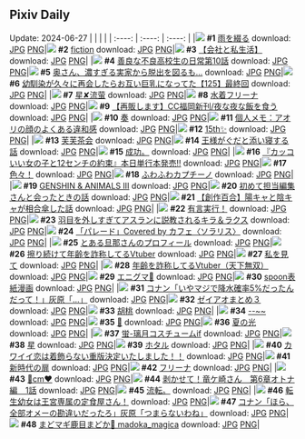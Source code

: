 ## Pixiv Daily
Update: 2024-06-27
|      |      |      |
| :----: | :----: | :----: |
|![](https://pixiv.microyu.workers.dev/c/240x480/img-master/img/2024/06/25/00/00/36/119945611_p0_master1200.jpg) **#1** [雨を綴る](https://www.pixiv.net/artworks/119945611) download: [JPG](https://pixiv.microyu.workers.dev/img-original/img/2024/06/25/00/00/36/119945611_p0.jpg) [PNG](https://pixiv.microyu.workers.dev/img-original/img/2024/06/25/00/00/36/119945611_p0.png)|![](https://pixiv.microyu.workers.dev/c/240x480/img-master/img/2024/06/26/00/00/11/119974313_p0_master1200.jpg) **#2** [fiction](https://www.pixiv.net/artworks/119974313) download: [JPG](https://pixiv.microyu.workers.dev/img-original/img/2024/06/26/00/00/11/119974313_p0.jpg) [PNG](https://pixiv.microyu.workers.dev/img-original/img/2024/06/26/00/00/11/119974313_p0.png)|![](https://pixiv.microyu.workers.dev/c/240x480/img-master/img/2024/06/25/12/00/14/119956799_p0_master1200.jpg) **#3** [【会社と私生活】](https://www.pixiv.net/artworks/119956799) download: [JPG](https://pixiv.microyu.workers.dev/img-original/img/2024/06/25/12/00/14/119956799_p0.jpg) [PNG](https://pixiv.microyu.workers.dev/img-original/img/2024/06/25/12/00/14/119956799_p0.png)|
|![](https://pixiv.microyu.workers.dev/c/240x480/img-master/img/2024/06/26/00/02/42/119974630_p0_master1200.jpg) **#4** [善良な不良高校生の日常第10話](https://www.pixiv.net/artworks/119974630) download: [JPG](https://pixiv.microyu.workers.dev/img-original/img/2024/06/26/00/02/42/119974630_p0.jpg) [PNG](https://pixiv.microyu.workers.dev/img-original/img/2024/06/26/00/02/42/119974630_p0.png)|![](https://pixiv.microyu.workers.dev/c/240x480/img-master/img/2024/06/25/00/00/14/119945514_p0_master1200.jpg) **#5** [奥さん、濃すぎる実家から脱出を図るも…](https://www.pixiv.net/artworks/119945514) download: [JPG](https://pixiv.microyu.workers.dev/img-original/img/2024/06/25/00/00/14/119945514_p0.jpg) [PNG](https://pixiv.microyu.workers.dev/img-original/img/2024/06/25/00/00/14/119945514_p0.png)|![](https://pixiv.microyu.workers.dev/c/240x480/img-master/img/2024/06/25/00/03/58/119945920_p0_master1200.jpg) **#6** [幼馴染が久々に再会したらお互い巨乳になってた【125】最終回](https://www.pixiv.net/artworks/119945920) download: [JPG](https://pixiv.microyu.workers.dev/img-original/img/2024/06/25/00/03/58/119945920_p0.jpg) [PNG](https://pixiv.microyu.workers.dev/img-original/img/2024/06/25/00/03/58/119945920_p0.png)|
|![](https://pixiv.microyu.workers.dev/c/240x480/img-master/img/2024/06/26/13/13/18/119986413_p0_master1200.jpg) **#7** [星✘流萤](https://www.pixiv.net/artworks/119986413) download: [JPG](https://pixiv.microyu.workers.dev/img-original/img/2024/06/26/13/13/18/119986413_p0.jpg) [PNG](https://pixiv.microyu.workers.dev/img-original/img/2024/06/26/13/13/18/119986413_p0.png)|![](https://pixiv.microyu.workers.dev/c/240x480/img-master/img/2024/06/26/00/00/29/119974390_p0_master1200.jpg) **#8** [水着フリーナ](https://www.pixiv.net/artworks/119974390) download: [JPG](https://pixiv.microyu.workers.dev/img-original/img/2024/06/26/00/00/29/119974390_p0.jpg) [PNG](https://pixiv.microyu.workers.dev/img-original/img/2024/06/26/00/00/29/119974390_p0.png)|![](https://pixiv.microyu.workers.dev/c/240x480/img-master/img/2024/06/26/18/48/05/119992270_p0_master1200.jpg) **#9** [【再販します】CC福岡新刊/夜な夜な飯を食う](https://www.pixiv.net/artworks/119992270) download: [JPG](https://pixiv.microyu.workers.dev/img-original/img/2024/06/26/18/48/05/119992270_p0.jpg) [PNG](https://pixiv.microyu.workers.dev/img-original/img/2024/06/26/18/48/05/119992270_p0.png)|
|![](https://pixiv.microyu.workers.dev/c/240x480/img-master/img/2024/06/25/08/06/38/119953888_p0_master1200.jpg) **#10** [奏](https://www.pixiv.net/artworks/119953888) download: [JPG](https://pixiv.microyu.workers.dev/img-original/img/2024/06/25/08/06/38/119953888_p0.jpg) [PNG](https://pixiv.microyu.workers.dev/img-original/img/2024/06/25/08/06/38/119953888_p0.png)|![](https://pixiv.microyu.workers.dev/c/240x480/img-master/img/2024/06/25/06/00/10/119952307_p0_master1200.jpg) **#11** [個人メモ：アオリの顔のよくある違和感](https://www.pixiv.net/artworks/119952307) download: [JPG](https://pixiv.microyu.workers.dev/img-original/img/2024/06/25/06/00/10/119952307_p0.jpg) [PNG](https://pixiv.microyu.workers.dev/img-original/img/2024/06/25/06/00/10/119952307_p0.png)|![](https://pixiv.microyu.workers.dev/c/240x480/img-master/img/2024/06/26/00/00/24/119974375_p0_master1200.jpg) **#12** [15th✨](https://www.pixiv.net/artworks/119974375) download: [JPG](https://pixiv.microyu.workers.dev/img-original/img/2024/06/26/00/00/24/119974375_p0.jpg) [PNG](https://pixiv.microyu.workers.dev/img-original/img/2024/06/26/00/00/24/119974375_p0.png)|
|![](https://pixiv.microyu.workers.dev/c/240x480/img-master/img/2024/06/25/20/07/14/119966207_p0_master1200.jpg) **#13** [芙芙茶会](https://www.pixiv.net/artworks/119966207) download: [JPG](https://pixiv.microyu.workers.dev/img-original/img/2024/06/25/20/07/14/119966207_p0.jpg) [PNG](https://pixiv.microyu.workers.dev/img-original/img/2024/06/25/20/07/14/119966207_p0.png)|![](https://pixiv.microyu.workers.dev/c/240x480/img-master/img/2024/06/25/00/22/19/119946613_p0_master1200.jpg) **#14** [王様がぐだと添い寝する話](https://www.pixiv.net/artworks/119946613) download: [JPG](https://pixiv.microyu.workers.dev/img-original/img/2024/06/25/00/22/19/119946613_p0.jpg) [PNG](https://pixiv.microyu.workers.dev/img-original/img/2024/06/25/00/22/19/119946613_p0.png)|![](https://pixiv.microyu.workers.dev/c/240x480/img-master/img/2024/06/25/22/39/57/119967173_p0_master1200.jpg) **#15** [成功。](https://www.pixiv.net/artworks/119967173) download: [JPG](https://pixiv.microyu.workers.dev/img-original/img/2024/06/25/22/39/57/119967173_p0.jpg) [PNG](https://pixiv.microyu.workers.dev/img-original/img/2024/06/25/22/39/57/119967173_p0.png)|
|![](https://pixiv.microyu.workers.dev/c/240x480/img-master/img/2024/06/25/12/00/31/119956832_p0_master1200.jpg) **#16** [『カッコいい女の子と12センチの約束』本日単行本発売!!](https://www.pixiv.net/artworks/119956832) download: [JPG](https://pixiv.microyu.workers.dev/img-original/img/2024/06/25/12/00/31/119956832_p0.jpg) [PNG](https://pixiv.microyu.workers.dev/img-original/img/2024/06/25/12/00/31/119956832_p0.png)|![](https://pixiv.microyu.workers.dev/c/240x480/img-master/img/2024/06/25/01/34/12/119948602_p0_master1200.jpg) **#17** [色々！](https://www.pixiv.net/artworks/119948602) download: [JPG](https://pixiv.microyu.workers.dev/img-original/img/2024/06/25/01/34/12/119948602_p0.jpg) [PNG](https://pixiv.microyu.workers.dev/img-original/img/2024/06/25/01/34/12/119948602_p0.png)|![](https://pixiv.microyu.workers.dev/c/240x480/img-master/img/2024/06/26/20/30/01/119995026_p0_master1200.jpg) **#18** [ふわふわカプチーノ](https://www.pixiv.net/artworks/119995026) download: [JPG](https://pixiv.microyu.workers.dev/img-original/img/2024/06/26/20/30/01/119995026_p0.jpg) [PNG](https://pixiv.microyu.workers.dev/img-original/img/2024/06/26/20/30/01/119995026_p0.png)|
|![](https://pixiv.microyu.workers.dev/c/240x480/img-master/img/2024/06/25/16/20/09/119960802_p0_master1200.jpg) **#19** [GENSHIN & ANIMALS III](https://www.pixiv.net/artworks/119960802) download: [JPG](https://pixiv.microyu.workers.dev/img-original/img/2024/06/25/16/20/09/119960802_p0.jpg) [PNG](https://pixiv.microyu.workers.dev/img-original/img/2024/06/25/16/20/09/119960802_p0.png)|![](https://pixiv.microyu.workers.dev/c/240x480/img-master/img/2024/06/26/12/00/13/119985276_p0_master1200.jpg) **#20** [初めて担当編集さんと会ったときの話](https://www.pixiv.net/artworks/119985276) download: [JPG](https://pixiv.microyu.workers.dev/img-original/img/2024/06/26/12/00/13/119985276_p0.jpg) [PNG](https://pixiv.microyu.workers.dev/img-original/img/2024/06/26/12/00/13/119985276_p0.png)|![](https://pixiv.microyu.workers.dev/c/240x480/img-master/img/2024/06/26/19/00/08/119992574_p0_master1200.jpg) **#21** [【創作百合】陽キャと陰キャが相合傘した話](https://www.pixiv.net/artworks/119992574) download: [JPG](https://pixiv.microyu.workers.dev/img-original/img/2024/06/26/19/00/08/119992574_p0.jpg) [PNG](https://pixiv.microyu.workers.dev/img-original/img/2024/06/26/19/00/08/119992574_p0.png)|
|![](https://pixiv.microyu.workers.dev/c/240x480/img-master/img/2024/06/25/07/15/40/119953238_p0_master1200.jpg) **#22** [有言実行！](https://www.pixiv.net/artworks/119953238) download: [JPG](https://pixiv.microyu.workers.dev/img-original/img/2024/06/25/07/15/40/119953238_p0.jpg) [PNG](https://pixiv.microyu.workers.dev/img-original/img/2024/06/25/07/15/40/119953238_p0.png)|![](https://pixiv.microyu.workers.dev/c/240x480/img-master/img/2024/06/25/20/43/17/119967215_p0_master1200.jpg) **#23** [羽目を外しすぎてアスランに説教されるキラ＆ラクス](https://www.pixiv.net/artworks/119967215) download: [JPG](https://pixiv.microyu.workers.dev/img-original/img/2024/06/25/20/43/17/119967215_p0.jpg) [PNG](https://pixiv.microyu.workers.dev/img-original/img/2024/06/25/20/43/17/119967215_p0.png)|![](https://pixiv.microyu.workers.dev/c/240x480/img-master/img/2024/06/25/19/36/53/119965346_p0_master1200.jpg) **#24** [「パレード」Covered by カフェ〈ソラリス〉](https://www.pixiv.net/artworks/119965346) download: [JPG](https://pixiv.microyu.workers.dev/img-original/img/2024/06/25/19/36/53/119965346_p0.jpg) [PNG](https://pixiv.microyu.workers.dev/img-original/img/2024/06/25/19/36/53/119965346_p0.png)|
|![](https://pixiv.microyu.workers.dev/c/240x480/img-master/img/2024/06/26/00/05/33/119974799_p0_master1200.jpg) **#25** [とある旦那さんのプロフィール](https://www.pixiv.net/artworks/119974799) download: [JPG](https://pixiv.microyu.workers.dev/img-original/img/2024/06/26/00/05/33/119974799_p0.jpg) [PNG](https://pixiv.microyu.workers.dev/img-original/img/2024/06/26/00/05/33/119974799_p0.png)|![](https://pixiv.microyu.workers.dev/c/240x480/img-master/img/2024/06/25/20/55/49/119967639_p0_master1200.jpg) **#26** [擦り続けて年齢を詐称してるVtuber](https://www.pixiv.net/artworks/119967639) download: [JPG](https://pixiv.microyu.workers.dev/img-original/img/2024/06/25/20/55/49/119967639_p0.jpg) [PNG](https://pixiv.microyu.workers.dev/img-original/img/2024/06/25/20/55/49/119967639_p0.png)|![](https://pixiv.microyu.workers.dev/c/240x480/img-master/img/2024/06/25/07/00/01/119952979_p0_master1200.jpg) **#27** [私を見て](https://www.pixiv.net/artworks/119952979) download: [JPG](https://pixiv.microyu.workers.dev/img-original/img/2024/06/25/07/00/01/119952979_p0.jpg) [PNG](https://pixiv.microyu.workers.dev/img-original/img/2024/06/25/07/00/01/119952979_p0.png)|
|![](https://pixiv.microyu.workers.dev/c/240x480/img-master/img/2024/06/26/21/11/37/119996440_p0_master1200.jpg) **#28** [年齢を詐称してるVtuber（天下無双）](https://www.pixiv.net/artworks/119996440) download: [JPG](https://pixiv.microyu.workers.dev/img-original/img/2024/06/26/21/11/37/119996440_p0.jpg) [PNG](https://pixiv.microyu.workers.dev/img-original/img/2024/06/26/21/11/37/119996440_p0.png)|![](https://pixiv.microyu.workers.dev/c/240x480/img-master/img/2024/06/25/07/19/02/119953276_p0_master1200.jpg) **#29** [エニグマ💊](https://www.pixiv.net/artworks/119953276) download: [JPG](https://pixiv.microyu.workers.dev/img-original/img/2024/06/25/07/19/02/119953276_p0.jpg) [PNG](https://pixiv.microyu.workers.dev/img-original/img/2024/06/25/07/19/02/119953276_p0.png)|![](https://pixiv.microyu.workers.dev/c/240x480/img-master/img/2024/06/26/20/13/02/119994547_p0_master1200.jpg) **#30** [spoon表紙漫画](https://www.pixiv.net/artworks/119994547) download: [JPG](https://pixiv.microyu.workers.dev/img-original/img/2024/06/26/20/13/02/119994547_p0.jpg) [PNG](https://pixiv.microyu.workers.dev/img-original/img/2024/06/26/20/13/02/119994547_p0.png)|
|![](https://pixiv.microyu.workers.dev/c/240x480/img-master/img/2024/06/25/17/19/12/119961877_p0_master1200.jpg) **#31** [コナン「いやマジで降水確率5%だったんだって！」灰原「…」](https://www.pixiv.net/artworks/119961877) download: [JPG](https://pixiv.microyu.workers.dev/img-original/img/2024/06/25/17/19/12/119961877_p0.jpg) [PNG](https://pixiv.microyu.workers.dev/img-original/img/2024/06/25/17/19/12/119961877_p0.png)|![](https://pixiv.microyu.workers.dev/c/240x480/img-master/img/2024/06/25/09/39/51/119954975_p0_master1200.jpg) **#32** [ゼイアオまとめ３](https://www.pixiv.net/artworks/119954975) download: [JPG](https://pixiv.microyu.workers.dev/img-original/img/2024/06/25/09/39/51/119954975_p0.jpg) [PNG](https://pixiv.microyu.workers.dev/img-original/img/2024/06/25/09/39/51/119954975_p0.png)|![](https://pixiv.microyu.workers.dev/c/240x480/img-master/img/2024/06/25/00/00/06/119945488_p0_master1200.jpg) **#33** [胡桃](https://www.pixiv.net/artworks/119945488) download: [JPG](https://pixiv.microyu.workers.dev/img-original/img/2024/06/25/00/00/06/119945488_p0.jpg) [PNG](https://pixiv.microyu.workers.dev/img-original/img/2024/06/25/00/00/06/119945488_p0.png)|
|![](https://pixiv.microyu.workers.dev/c/240x480/img-master/img/2024/06/25/01/03/56/119947833_p0_master1200.jpg) **#34** [--~~](https://www.pixiv.net/artworks/119947833) download: [JPG](https://pixiv.microyu.workers.dev/img-original/img/2024/06/25/01/03/56/119947833_p0.jpg) [PNG](https://pixiv.microyu.workers.dev/img-original/img/2024/06/25/01/03/56/119947833_p0.png)|![](https://pixiv.microyu.workers.dev/c/240x480/img-master/img/2024/06/25/02/00/21/119949139_p0_master1200.jpg) **#35** [🥩](https://www.pixiv.net/artworks/119949139) download: [JPG](https://pixiv.microyu.workers.dev/img-original/img/2024/06/25/02/00/21/119949139_p0.jpg) [PNG](https://pixiv.microyu.workers.dev/img-original/img/2024/06/25/02/00/21/119949139_p0.png)|![](https://pixiv.microyu.workers.dev/c/240x480/img-master/img/2024/06/25/00/00/04/119945479_p0_master1200.jpg) **#36** [夏の光](https://www.pixiv.net/artworks/119945479) download: [JPG](https://pixiv.microyu.workers.dev/img-original/img/2024/06/25/00/00/04/119945479_p0.jpg) [PNG](https://pixiv.microyu.workers.dev/img-original/img/2024/06/25/00/00/04/119945479_p0.png)|
|![](https://pixiv.microyu.workers.dev/c/240x480/img-master/img/2024/06/25/00/09/33/119946177_p0_master1200.jpg) **#37** [蛍-璃月コスチュームif](https://www.pixiv.net/artworks/119946177) download: [JPG](https://pixiv.microyu.workers.dev/img-original/img/2024/06/25/00/09/33/119946177_p0.jpg) [PNG](https://pixiv.microyu.workers.dev/img-original/img/2024/06/25/00/09/33/119946177_p0.png)|![](https://pixiv.microyu.workers.dev/c/240x480/img-master/img/2024/06/25/18/00/50/119962763_p0_master1200.jpg) **#38** [星](https://www.pixiv.net/artworks/119962763) download: [JPG](https://pixiv.microyu.workers.dev/img-original/img/2024/06/25/18/00/50/119962763_p0.jpg) [PNG](https://pixiv.microyu.workers.dev/img-original/img/2024/06/25/18/00/50/119962763_p0.png)|![](https://pixiv.microyu.workers.dev/c/240x480/img-master/img/2024/06/25/19/30/01/119965139_p0_master1200.jpg) **#39** [ホタル](https://www.pixiv.net/artworks/119965139) download: [JPG](https://pixiv.microyu.workers.dev/img-original/img/2024/06/25/19/30/01/119965139_p0.jpg) [PNG](https://pixiv.microyu.workers.dev/img-original/img/2024/06/25/19/30/01/119965139_p0.png)|
|![](https://pixiv.microyu.workers.dev/c/240x480/img-master/img/2024/06/26/17/13/17/119990168_p0_master1200.jpg) **#40** [カワイイ恋は着飾らない重版決定いたしました！！](https://www.pixiv.net/artworks/119990168) download: [JPG](https://pixiv.microyu.workers.dev/img-original/img/2024/06/26/17/13/17/119990168_p0.jpg) [PNG](https://pixiv.microyu.workers.dev/img-original/img/2024/06/26/17/13/17/119990168_p0.png)|![](https://pixiv.microyu.workers.dev/c/240x480/img-master/img/2024/06/25/01/42/16/119948774_p0_master1200.jpg) **#41** [新時代の扉](https://www.pixiv.net/artworks/119948774) download: [JPG](https://pixiv.microyu.workers.dev/img-original/img/2024/06/25/01/42/16/119948774_p0.jpg) [PNG](https://pixiv.microyu.workers.dev/img-original/img/2024/06/25/01/42/16/119948774_p0.png)|![](https://pixiv.microyu.workers.dev/c/240x480/img-master/img/2024/06/26/00/03/31/119974677_p0_master1200.jpg) **#42** [フリーナ](https://www.pixiv.net/artworks/119974677) download: [JPG](https://pixiv.microyu.workers.dev/img-original/img/2024/06/26/00/03/31/119974677_p0.jpg) [PNG](https://pixiv.microyu.workers.dev/img-original/img/2024/06/26/00/03/31/119974677_p0.png)|
|![](https://pixiv.microyu.workers.dev/c/240x480/img-master/img/2024/06/25/20/42/38/119967198_p0_master1200.jpg) **#43** [🤍cm❤️](https://www.pixiv.net/artworks/119967198) download: [JPG](https://pixiv.microyu.workers.dev/img-original/img/2024/06/25/20/42/38/119967198_p0.jpg) [PNG](https://pixiv.microyu.workers.dev/img-original/img/2024/06/25/20/42/38/119967198_p0.png)|![](https://pixiv.microyu.workers.dev/c/240x480/img-master/img/2024/06/25/16/56/45/119961461_p0_master1200.jpg) **#44** [剥かせて！竜ケ崎さん　第6章オトナ編　1話](https://www.pixiv.net/artworks/119961461) download: [JPG](https://pixiv.microyu.workers.dev/img-original/img/2024/06/25/16/56/45/119961461_p0.jpg) [PNG](https://pixiv.microyu.workers.dev/img-original/img/2024/06/25/16/56/45/119961461_p0.png)|![](https://pixiv.microyu.workers.dev/c/240x480/img-master/img/2024/06/26/18/21/53/119991696_p0_master1200.jpg) **#45** [流転。](https://www.pixiv.net/artworks/119991696) download: [JPG](https://pixiv.microyu.workers.dev/img-original/img/2024/06/26/18/21/53/119991696_p0.jpg) [PNG](https://pixiv.microyu.workers.dev/img-original/img/2024/06/26/18/21/53/119991696_p0.png)|
|![](https://pixiv.microyu.workers.dev/c/240x480/img-master/img/2024/06/25/02/02/47/119949191_p0_master1200.jpg) **#46** [転生幼女は王宮専属の定食屋さん！](https://www.pixiv.net/artworks/119949191) download: [JPG](https://pixiv.microyu.workers.dev/img-original/img/2024/06/25/02/02/47/119949191_p0.jpg) [PNG](https://pixiv.microyu.workers.dev/img-original/img/2024/06/25/02/02/47/119949191_p0.png)|![](https://pixiv.microyu.workers.dev/c/240x480/img-master/img/2024/06/26/17/11/55/119990146_p0_master1200.jpg) **#47** [コナン「ほら、全部オメーの勘違いだったろ」灰原「つまらないわね」](https://www.pixiv.net/artworks/119990146) download: [JPG](https://pixiv.microyu.workers.dev/img-original/img/2024/06/26/17/11/55/119990146_p0.jpg) [PNG](https://pixiv.microyu.workers.dev/img-original/img/2024/06/26/17/11/55/119990146_p0.png)|![](https://pixiv.microyu.workers.dev/c/240x480/img-master/img/2024/06/25/19/57/15/119965819_p0_master1200.jpg) **#48** [まどマギ鹿目まどか🎀 madoka_magica](https://www.pixiv.net/artworks/119965819) download: [JPG](https://pixiv.microyu.workers.dev/img-original/img/2024/06/25/19/57/15/119965819_p0.jpg) [PNG](https://pixiv.microyu.workers.dev/img-original/img/2024/06/25/19/57/15/119965819_p0.png)|
